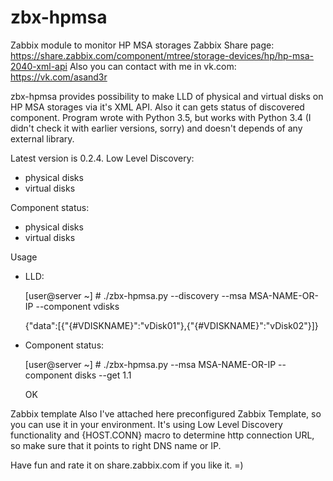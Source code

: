 # zbx-hpmsa
Zabbix module to monitor HP MSA storages
Zabbix Share page: https://share.zabbix.com/component/mtree/storage-devices/hp/hp-msa-2040-xml-api
Also you can contact with me in vk.com: https://vk.com/asand3r

zbx-hpmsa provides possibility to make LLD of physical and virtual disks on HP MSA storages via it's XML API. Also it can gets status of discovered component.
Program wrote with Python 3.5, but works with Python 3.4 (I didn't check it with earlier versions, sorry) and doesn't depends of any external library.

Latest version is 0.2.4.
Low Level Discovery:
  - physical disks 
  - virtual disks

Component status:
  - physical disks 
  - virtual disks

Usage
  - LLD:
  
    [user@server ~] # ./zbx-hpmsa.py --discovery --msa MSA-NAME-OR-IP --component vdisks
    
    {"data":[{"{#VDISKNAME}":"vDisk01"},{"{#VDISKNAME}":"vDisk02"}]}
    
  - Component status:
  
    [user@server ~] # ./zbx-hpmsa.py --msa MSA-NAME-OR-IP --component disks --get 1.1
    
    OK

Zabbix template
Also I've attached here preconfigured Zabbix Template, so you can use it in your environment. It's using Low Level Discovery functionality and {HOST.CONN} macro to determine http connection URL, so make sure that it points to right DNS name or IP.

Have fun and rate it on share.zabbix.com if you like it. =)

